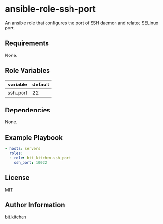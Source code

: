 ansible-role-ssh-port
=====================

An ansible role that configures the port of SSH daemon and related SELinux port.

Requirements
------------

None.

Role Variables
--------------

variable | default
-------- | -------
ssh_port | 22

Dependencies
------------

None.

Example Playbook
----------------

```yml
- hosts: servers
  roles:
  - role: bit_kitchen.ssh_port
    ssh_port: 10022
```

License
-------

[MIT](LICENSE)

Author Information
------------------

[bit.kitchen](https://github.com/bit-kitchen)
